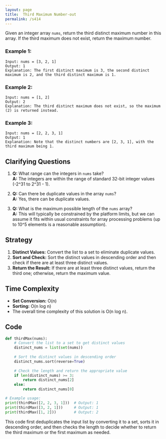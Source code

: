 ```yaml
---
layout: page
title:  Third Maximum Number-out
permalink: /s414
---
```

Given an integer array `nums`, return the third distinct maximum number in this array. If the third maximum does not exist, return the maximum number.

### Example 1:
```
Input: nums = [3, 2, 1]
Output: 1
Explanation: The first distinct maximum is 3, the second distinct maximum is 2, and the third distinct maximum is 1.
```

### Example 2:
```
Input: nums = [1, 2]
Output: 2
Explanation: The third distinct maximum does not exist, so the maximum (2) is returned instead.
```

### Example 3:
```
Input: nums = [2, 2, 3, 1]
Output: 1
Explanation: Note that the distinct numbers are [2, 3, 1], with the third maximum being 1.
```

## Clarifying Questions
1. **Q:** What range can the integers in `nums` take?  
   **A:** The integers are within the range of standard 32-bit integer values (-2^31 to 2^31 - 1).

2. **Q:** Can there be duplicate values in the array `nums`?  
   **A:** Yes, there can be duplicate values.

3. **Q:** What is the maximum possible length of the `nums` array?  
   **A:** This will typically be constrained by the platform limits, but we can assume it fits within usual constraints for array processing problems (up to 10^5 elements is a reasonable assumption).

## Strategy
1. **Distinct Values:** Convert the list to a set to eliminate duplicate values.
2. **Sort and Check:** Sort the distinct values in descending order and then check if there are at least three distinct values.
3. **Return the Result:** If there are at least three distinct values, return the third one; otherwise, return the maximum value.

## Time Complexity
- **Set Conversion:** O(n)
- **Sorting:** O(n log n)
- The overall time complexity of this solution is O(n log n).

## Code

```python
def thirdMax(nums):
    # Convert the list to a set to get distinct values
    distinct_nums = list(set(nums))
    
    # Sort the distinct values in descending order
    distinct_nums.sort(reverse=True)
    
    # Check the length and return the appropriate value
    if len(distinct_nums) >= 3:
        return distinct_nums[2]
    else:
        return distinct_nums[0]

# Example usage:
print(thirdMax([2, 2, 3, 1]))  # Output: 1
print(thirdMax([3, 2, 1]))     # Output: 1
print(thirdMax([1, 2]))        # Output: 2
```

This code first deduplicates the input list by converting it to a set, sorts it in descending order, and then checks the length to decide whether to return the third maximum or the first maximum as needed.